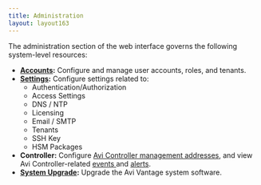 ```yaml
---
title: Administration
layout: layout163
---
```

The administration section of the web interface governs the following system-level resources:

* **<a href="{% vpath %}/user-accounts">Accounts</a>:** Configure and manage user accounts, roles, and tenants.
* **<a href="{% vpath %}/administrative-settings">Settings</a>:** Configure settings related to:
    * Authentication/Authorization
    * Access Settings
    * DNS / NTP
    * Licensing
    * Email / SMTP
    * Tenants
    * SSH Key
    * HSM Packages
* **Controller:** Configure <a href="{% vpath %}/avi-controller-analytics-page">Avi Controller management addresses</a>, and view Avi Controller-related <a href="{% vpath %}/avi-controller-events-log">events </a>and <a href="{% vpath %}/avi-controller-alerts-log">alerts</a>.
* **<a href="{% vpath %}/upgrading-the-avi-vantage-software">System Upgrade</a>:** Upgrade the Avi Vantage system software.
